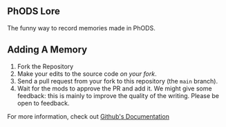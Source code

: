 ## PhODS Lore

The funny way to record memories made in PhODS.

## Adding A Memory

1. Fork the Repository
2. Make your edits to the source code *on your fork*.
3. Send a pull request from your fork to this repository (the `main` branch).
4. Wait for the mods to approve the PR and add it. We might
give some feedback: this is mainly to improve the quality of the writing. Please be open to feedback.

For more information, check out [Github's Documentation](https://docs.github.com/en/pull-requests/collaborating-with-pull-requests/working-with-forks/fork-a-repo)

